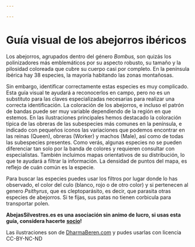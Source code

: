 ```yaml
---

---
```

# Guía visual de los abejorros ibéricos

Los abejorros, agrupados dentro del género _Bombus,_ son quizás los polinizadores más emblemáticos por su aspecto robusto, su tamaño y la pilosidad coloreada que cubre su cuerpo casi por completo. En la península ibérica hay 38 especies, la mayoría habitando las zonas montañosas. 

Sin embargo, identificar correctamente estas especies es muy complicado. Esta guía visual te ayudará a reconocerlos en campo, pero no es un substituto para las claves especializadas necesarias para realizar una correcta identificación. La coloración de los abejorros, e incluso el patrón de bandas puede ser muy variable dependiendo de la región en que estemos. En las ilustraciones principales hemos destacado la coloración típica de las obreras de las subespecies más comunes en la península, e indicado con pequeños iconos las variaciones que podemos encontrar en las reinas (Queen), obreras (Worker) y machos (Male), así como de todas las subespecies presentes. Como verás, algunas especies no se pueden diferenciar tan solo por la banda de colores y requieren consultar con especialistas. También incluimos mapas orientativos de su distribución, lo que te ayudará a filtrar la información. La densidad de puntos del mapa, es reflejo de cuán común es la especie. 

Para buscar las especies puedes usar los filtros por lugar donde lo has observado, el color del culo (blanco, rojo o de otro color) y si pertenecen al genero _Psithyrus_, que es cleptoparásito, es decir, que parasita otras especies de abejorros. Si te fijas, sus patas no tienen corbicula para transportar polen.

**AbejasSilvestres.es es una asociación sin animo de lucro, si usas esta guía, considera hacerte** [**socio**](https://www.abejassilvestres.es/)**!** 

Las ilustraciones son de [DharmaBeren.com]() y pudes usarlas con licencia CC-BY-NC-ND